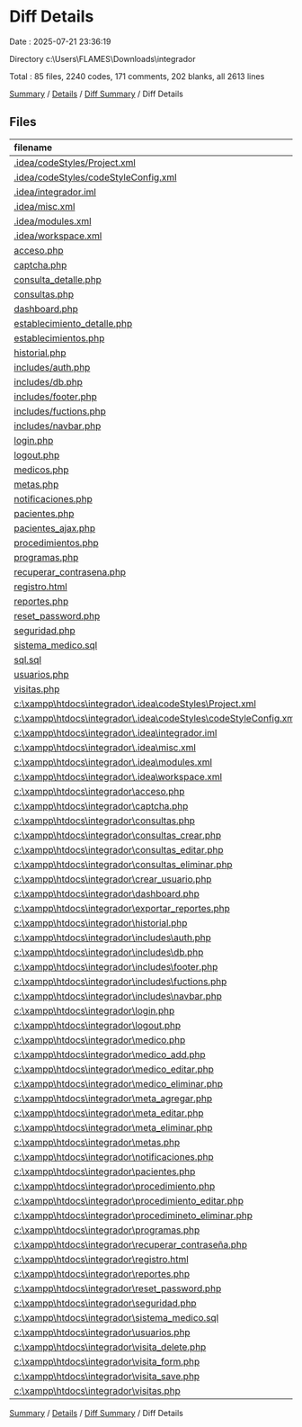 # Diff Details

Date : 2025-07-21 23:36:19

Directory c:\\Users\\FLAMES\\Downloads\\integrador

Total : 85 files,  2240 codes, 171 comments, 202 blanks, all 2613 lines

[Summary](results.md) / [Details](details.md) / [Diff Summary](diff.md) / Diff Details

## Files
| filename | language | code | comment | blank | total |
| :--- | :--- | ---: | ---: | ---: | ---: |
| [.idea/codeStyles/Project.xml](/.idea/codeStyles/Project.xml) | XML | 7 | 0 | 0 | 7 |
| [.idea/codeStyles/codeStyleConfig.xml](/.idea/codeStyles/codeStyleConfig.xml) | XML | 5 | 0 | 0 | 5 |
| [.idea/integrador.iml](/.idea/integrador.iml) | XML | 9 | 0 | 0 | 9 |
| [.idea/misc.xml](/.idea/misc.xml) | XML | 6 | 0 | 0 | 6 |
| [.idea/modules.xml](/.idea/modules.xml) | XML | 8 | 0 | 0 | 8 |
| [.idea/workspace.xml](/.idea/workspace.xml) | XML | 42 | 0 | 0 | 42 |
| [acceso.php](/acceso.php) | PHP | 100 | 0 | 10 | 110 |
| [captcha.php](/captcha.php) | PHP | 34 | 0 | 12 | 46 |
| [consulta\_detalle.php](/consulta_detalle.php) | PHP | 22 | 0 | 8 | 30 |
| [consultas.php](/consultas.php) | PHP | 303 | 14 | 26 | 343 |
| [dashboard.php](/dashboard.php) | PHP | 104 | 1 | 16 | 121 |
| [establecimiento\_detalle.php](/establecimiento_detalle.php) | PHP | 22 | 0 | 7 | 29 |
| [establecimientos.php](/establecimientos.php) | PHP | 268 | 12 | 26 | 306 |
| [historial.php](/historial.php) | PHP | 233 | 7 | 23 | 263 |
| [includes/auth.php](/includes/auth.php) | PHP | 46 | 2 | 10 | 58 |
| [includes/db.php](/includes/db.php) | PHP | 17 | 1 | 3 | 21 |
| [includes/footer.php](/includes/footer.php) | PHP | 6 | 0 | 1 | 7 |
| [includes/fuctions.php](/includes/fuctions.php) | PHP | 36 | 4 | 4 | 44 |
| [includes/navbar.php](/includes/navbar.php) | PHP | 93 | 1 | 6 | 100 |
| [login.php](/login.php) | PHP | 265 | 8 | 31 | 304 |
| [logout.php](/logout.php) | PHP | 8 | 2 | 3 | 13 |
| [medicos.php](/medicos.php) | PHP | 385 | 10 | 24 | 419 |
| [metas.php](/metas.php) | PHP | 468 | 20 | 52 | 540 |
| [notificaciones.php](/notificaciones.php) | PHP | 231 | 5 | 25 | 261 |
| [pacientes.php](/pacientes.php) | PHP | 322 | 10 | 33 | 365 |
| [pacientes\_ajax.php](/pacientes_ajax.php) | PHP | 38 | 0 | 6 | 44 |
| [procedimientos.php](/procedimientos.php) | PHP | 341 | 6 | 25 | 372 |
| [programas.php](/programas.php) | PHP | 244 | 8 | 28 | 280 |
| [recuperar\_contrasena.php](/recuperar_contrasena.php) | PHP | 163 | 5 | 20 | 188 |
| [registro.html](/registro.html) | HTML | 42 | 0 | 5 | 47 |
| [reportes.php](/reportes.php) | PHP | 222 | 2 | 23 | 247 |
| [reset\_password.php](/reset_password.php) | PHP | 98 | 3 | 13 | 114 |
| [seguridad.php](/seguridad.php) | PHP | 131 | 5 | 18 | 154 |
| [sistema\_medico.sql](/sistema_medico.sql) | MS SQL | 38 | 36 | 17 | 91 |
| [sql.sql](/sql.sql) | MS SQL | 389 | 28 | 31 | 448 |
| [usuarios.php](/usuarios.php) | PHP | 397 | 33 | 54 | 484 |
| [visitas.php](/visitas.php) | PHP | 289 | 9 | 29 | 327 |
| [c:\\xampp\\htdocs\\integrador\\.idea\\codeStyles\\Project.xml](/c:%5Cxampp%5Chtdocs%5Cintegrador%5C.idea%5CcodeStyles%5CProject.xml) | XML | -7 | 0 | 0 | -7 |
| [c:\\xampp\\htdocs\\integrador\\.idea\\codeStyles\\codeStyleConfig.xml](/c:%5Cxampp%5Chtdocs%5Cintegrador%5C.idea%5CcodeStyles%5CcodeStyleConfig.xml) | XML | -5 | 0 | 0 | -5 |
| [c:\\xampp\\htdocs\\integrador\\.idea\\integrador.iml](/c:%5Cxampp%5Chtdocs%5Cintegrador%5C.idea%5Cintegrador.iml) | XML | -9 | 0 | 0 | -9 |
| [c:\\xampp\\htdocs\\integrador\\.idea\\misc.xml](/c:%5Cxampp%5Chtdocs%5Cintegrador%5C.idea%5Cmisc.xml) | XML | -6 | 0 | 0 | -6 |
| [c:\\xampp\\htdocs\\integrador\\.idea\\modules.xml](/c:%5Cxampp%5Chtdocs%5Cintegrador%5C.idea%5Cmodules.xml) | XML | -8 | 0 | 0 | -8 |
| [c:\\xampp\\htdocs\\integrador\\.idea\\workspace.xml](/c:%5Cxampp%5Chtdocs%5Cintegrador%5C.idea%5Cworkspace.xml) | XML | -42 | 0 | 0 | -42 |
| [c:\\xampp\\htdocs\\integrador\\acceso.php](/c:%5Cxampp%5Chtdocs%5Cintegrador%5Cacceso.php) | PHP | -100 | 0 | -10 | -110 |
| [c:\\xampp\\htdocs\\integrador\\captcha.php](/c:%5Cxampp%5Chtdocs%5Cintegrador%5Ccaptcha.php) | PHP | -34 | 0 | -12 | -46 |
| [c:\\xampp\\htdocs\\integrador\\consultas.php](/c:%5Cxampp%5Chtdocs%5Cintegrador%5Cconsultas.php) | PHP | -67 | 0 | -6 | -73 |
| [c:\\xampp\\htdocs\\integrador\\consultas\_crear.php](/c:%5Cxampp%5Chtdocs%5Cintegrador%5Cconsultas_crear.php) | PHP | -74 | 0 | -6 | -80 |
| [c:\\xampp\\htdocs\\integrador\\consultas\_editar.php](/c:%5Cxampp%5Chtdocs%5Cintegrador%5Cconsultas_editar.php) | PHP | -89 | 0 | -8 | -97 |
| [c:\\xampp\\htdocs\\integrador\\consultas\_eliminar.php](/c:%5Cxampp%5Chtdocs%5Cintegrador%5Cconsultas_eliminar.php) | PHP | -15 | 0 | -4 | -19 |
| [c:\\xampp\\htdocs\\integrador\\crear\_usuario.php](/c:%5Cxampp%5Chtdocs%5Cintegrador%5Ccrear_usuario.php) | PHP | -13 | 0 | -3 | -16 |
| [c:\\xampp\\htdocs\\integrador\\dashboard.php](/c:%5Cxampp%5Chtdocs%5Cintegrador%5Cdashboard.php) | PHP | -155 | -1 | -23 | -179 |
| [c:\\xampp\\htdocs\\integrador\\exportar\_reportes.php](/c:%5Cxampp%5Chtdocs%5Cintegrador%5Cexportar_reportes.php) | PHP | -53 | 0 | -15 | -68 |
| [c:\\xampp\\htdocs\\integrador\\historial.php](/c:%5Cxampp%5Chtdocs%5Cintegrador%5Chistorial.php) | PHP | -104 | 0 | -9 | -113 |
| [c:\\xampp\\htdocs\\integrador\\includes\\auth.php](/c:%5Cxampp%5Chtdocs%5Cintegrador%5Cincludes%5Cauth.php) | PHP | -38 | -1 | -8 | -47 |
| [c:\\xampp\\htdocs\\integrador\\includes\\db.php](/c:%5Cxampp%5Chtdocs%5Cintegrador%5Cincludes%5Cdb.php) | PHP | -16 | -2 | -3 | -21 |
| [c:\\xampp\\htdocs\\integrador\\includes\\footer.php](/c:%5Cxampp%5Chtdocs%5Cintegrador%5Cincludes%5Cfooter.php) | PHP | -6 | 0 | -1 | -7 |
| [c:\\xampp\\htdocs\\integrador\\includes\\fuctions.php](/c:%5Cxampp%5Chtdocs%5Cintegrador%5Cincludes%5Cfuctions.php) | PHP | -34 | -1 | -4 | -39 |
| [c:\\xampp\\htdocs\\integrador\\includes\\navbar.php](/c:%5Cxampp%5Chtdocs%5Cintegrador%5Cincludes%5Cnavbar.php) | PHP | -103 | -1 | -5 | -109 |
| [c:\\xampp\\htdocs\\integrador\\login.php](/c:%5Cxampp%5Chtdocs%5Cintegrador%5Clogin.php) | PHP | -186 | 0 | -22 | -208 |
| [c:\\xampp\\htdocs\\integrador\\logout.php](/c:%5Cxampp%5Chtdocs%5Cintegrador%5Clogout.php) | PHP | -6 | 0 | -4 | -10 |
| [c:\\xampp\\htdocs\\integrador\\medico.php](/c:%5Cxampp%5Chtdocs%5Cintegrador%5Cmedico.php) | PHP | -95 | 0 | -11 | -106 |
| [c:\\xampp\\htdocs\\integrador\\medico\_add.php](/c:%5Cxampp%5Chtdocs%5Cintegrador%5Cmedico_add.php) | PHP | -32 | 0 | -4 | -36 |
| [c:\\xampp\\htdocs\\integrador\\medico\_editar.php](/c:%5Cxampp%5Chtdocs%5Cintegrador%5Cmedico_editar.php) | PHP | -70 | -1 | -9 | -80 |
| [c:\\xampp\\htdocs\\integrador\\medico\_eliminar.php](/c:%5Cxampp%5Chtdocs%5Cintegrador%5Cmedico_eliminar.php) | PHP | -15 | 0 | -4 | -19 |
| [c:\\xampp\\htdocs\\integrador\\meta\_agregar.php](/c:%5Cxampp%5Chtdocs%5Cintegrador%5Cmeta_agregar.php) | PHP | -14 | 0 | -4 | -18 |
| [c:\\xampp\\htdocs\\integrador\\meta\_editar.php](/c:%5Cxampp%5Chtdocs%5Cintegrador%5Cmeta_editar.php) | PHP | -56 | 0 | -9 | -65 |
| [c:\\xampp\\htdocs\\integrador\\meta\_eliminar.php](/c:%5Cxampp%5Chtdocs%5Cintegrador%5Cmeta_eliminar.php) | PHP | -10 | 0 | -4 | -14 |
| [c:\\xampp\\htdocs\\integrador\\metas.php](/c:%5Cxampp%5Chtdocs%5Cintegrador%5Cmetas.php) | PHP | -79 | -1 | -6 | -86 |
| [c:\\xampp\\htdocs\\integrador\\notificaciones.php](/c:%5Cxampp%5Chtdocs%5Cintegrador%5Cnotificaciones.php) | PHP | -100 | -4 | -10 | -114 |
| [c:\\xampp\\htdocs\\integrador\\pacientes.php](/c:%5Cxampp%5Chtdocs%5Cintegrador%5Cpacientes.php) | PHP | -179 | -7 | -19 | -205 |
| [c:\\xampp\\htdocs\\integrador\\procedimiento.php](/c:%5Cxampp%5Chtdocs%5Cintegrador%5Cprocedimiento.php) | PHP | -129 | -3 | -18 | -150 |
| [c:\\xampp\\htdocs\\integrador\\procedimiento\_editar.php](/c:%5Cxampp%5Chtdocs%5Cintegrador%5Cprocedimiento_editar.php) | PHP | -143 | -3 | -18 | -164 |
| [c:\\xampp\\htdocs\\integrador\\procedimineto\_eliminar.php](/c:%5Cxampp%5Chtdocs%5Cintegrador%5Cprocedimineto_eliminar.php) | PHP | -15 | 0 | -4 | -19 |
| [c:\\xampp\\htdocs\\integrador\\programas.php](/c:%5Cxampp%5Chtdocs%5Cintegrador%5Cprogramas.php) | PHP | -110 | -4 | -10 | -124 |
| [c:\\xampp\\htdocs\\integrador\\recuperar\_contraseña.php](/c:%5Cxampp%5Chtdocs%5Cintegrador%5Crecuperar_contrase%C3%B1a.php) | PHP | -155 | 0 | -18 | -173 |
| [c:\\xampp\\htdocs\\integrador\\registro.html](/c:%5Cxampp%5Chtdocs%5Cintegrador%5Cregistro.html) | HTML | -42 | 0 | -5 | -47 |
| [c:\\xampp\\htdocs\\integrador\\reportes.php](/c:%5Cxampp%5Chtdocs%5Cintegrador%5Creportes.php) | PHP | -86 | -1 | -14 | -101 |
| [c:\\xampp\\htdocs\\integrador\\reset\_password.php](/c:%5Cxampp%5Chtdocs%5Cintegrador%5Creset_password.php) | PHP | -97 | -3 | -13 | -113 |
| [c:\\xampp\\htdocs\\integrador\\seguridad.php](/c:%5Cxampp%5Chtdocs%5Cintegrador%5Cseguridad.php) | PHP | -68 | -2 | -7 | -77 |
| [c:\\xampp\\htdocs\\integrador\\sistema\_medico.sql](/c:%5Cxampp%5Chtdocs%5Cintegrador%5Csistema_medico.sql) | MS SQL | -150 | -17 | -20 | -187 |
| [c:\\xampp\\htdocs\\integrador\\usuarios.php](/c:%5Cxampp%5Chtdocs%5Cintegrador%5Cusuarios.php) | PHP | -211 | -9 | -26 | -246 |
| [c:\\xampp\\htdocs\\integrador\\visita\_delete.php](/c:%5Cxampp%5Chtdocs%5Cintegrador%5Cvisita_delete.php) | PHP | -11 | 0 | -2 | -13 |
| [c:\\xampp\\htdocs\\integrador\\visita\_form.php](/c:%5Cxampp%5Chtdocs%5Cintegrador%5Cvisita_form.php) | PHP | -74 | 0 | -4 | -78 |
| [c:\\xampp\\htdocs\\integrador\\visita\_save.php](/c:%5Cxampp%5Chtdocs%5Cintegrador%5Cvisita_save.php) | PHP | -26 | 0 | -3 | -29 |
| [c:\\xampp\\htdocs\\integrador\\visitas.php](/c:%5Cxampp%5Chtdocs%5Cintegrador%5Cvisitas.php) | PHP | -55 | 0 | -2 | -57 |

[Summary](results.md) / [Details](details.md) / [Diff Summary](diff.md) / Diff Details